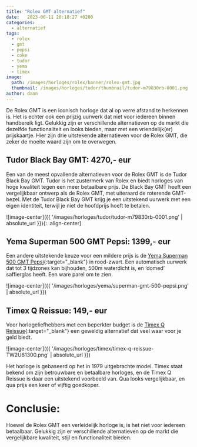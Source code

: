 ```yaml
---
title: "Rolex GMT alternatief"
date:   2023-06-11 20:18:27 +0200
categories:
  - alternatief
tags:
  - rolex
  - gmt
  - pepsi
  - coke
  - tudor
  - yema
  - timex
image: 
  path: /images/horloges/rolex/banner/rolex-gmt.jpg
  thumbnail: /images/horloges/tudor/thumbnail/tudor-m79830rb-0001.png
author: daan
---
```

De Rolex GMT is een iconisch horloge dat al op verre afstand te herkennen is. Het is echter ook een prijzig uurwerk dat niet voor iedereen binnen handbereik ligt. Gelukkig zijn er verschillende alternatieven op de markt die dezelfde functionaliteit en looks bieden, maar met een vriendelijk(er) prijskaartje. Hier zijn drie uitstekende alternatieven voor de Rolex GMT, die zeker de moeite waard zijn om te overwegen.

## Tudor Black Bay GMT: 4270,- eur
Een van de meest opvallende alternatieven voor de Rolex GMT is de Tudor Black Bay GMT. Tudor is het zustermerk van Rolex en biedt horloges van hoge kwaliteit tegen een meer betaalbare prijs. De Black Bay GMT heeft een vergelijkbaar ontwerp als de Rolex GMT, met uiteraard de roterende GMT-bezel. Met de Tudor Black Bay GMT krijg je een uitstekend uurwerk met een eigen identiteit, terwijl je niet de hoofdprijs hoeft te betalen.

![image-center]({{ '/images/horloges/tudor/tudor-m79830rb-0001.png' | absolute_url }}){: .align-center}

## Yema Superman 500 GMT Pepsi: 1399,- eur
Een andere uitstekende keuze voor een mildere prijs is de [Yema Superman 500 GMT Pepsi](https://eu.yema.com/collections/superman-500-gmt/products/yema-superman-500-gmt-pepsi-ygmt22b39-ams){:target="_blank"} in rood-zwart. Een automatisch uurwerk dat tot 3 tijdzones kan bijhouden, 500m waterdicht is, en ‘domed’ saffierglas heeft. Een ware parel om te zien.

![image-center]({{ '/images/horloges/yema/superman-gmt-500-pepsi.png' | absolute_url }})

## Timex Q Reissue: 149,- eur
Voor horlogeliefhebbers met een beperkter budget is de [Timex Q Reissue](https://www.timex.eu/q-timex-reissue-38mm-stainless-steel-bracelet-watch/Q-Timex-Reissue-38mm-Stainless-Steel-Bracelet-Watch.html){:target="_blank"} een geweldig alternatief dat veel waar voor je geld biedt. 

![image-center]({{ '/images/horloges/timex/timex-q-reissue-TW2U61300.png' | absolute_url }})

Het horloge is gebaseerd op het in 1979 uitgebrachte model. Timex staat bekend om zijn betrouwbare en betaalbare horloges, en de  Timex Q Reissue is daar een uitstekend voorbeeld van. Qua looks vergelijkbaar, en qua prijs een keer of vijftig goedkoper.

# Conclusie:
Hoewel de Rolex GMT een verleidelijk horloge is, is het niet voor iedereen betaalbaar. Gelukkig zijn er verschillende alternatieven op de markt die vergelijkbare kwaliteit, stijl en functionaliteit bieden.